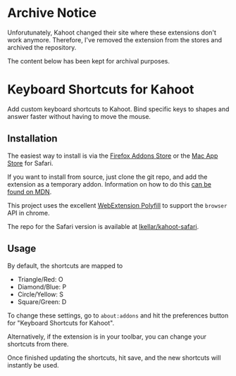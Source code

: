 # Archive Notice
Unforutunately, Kahoot changed their site where these extensions don't work anymore. Therefore, I've removed the extension from the stores and archived the repository.

The content below has been kept for archival purposes.

# Keyboard Shortcuts for Kahoot
Add custom keyboard shortcuts to Kahoot. Bind specific keys to shapes and answer faster without having to move the mouse.

## Installation

The easiest way to install is via the [Firefox Addons Store](https://addons.mozilla.org/en-US/firefox/addon/kahoot-keyboard-shortcuts/) or the [Mac App Store](https://apps.apple.com/us/app/id1534465095) for Safari.

If you want to install from source, just clone the git repo, and add the extension as a temporary addon. Information on how to do this [can be found on MDN](https://developer.mozilla.org/en-US/docs/Mozilla/Add-ons/WebExtensions/Temporary_Installation_in_Firefox).

This project uses the excellent [WebExtension Polyfill](https://github.com/mozilla/webextension-polyfill/) to support the `browser` API in chrome.

The repo for the Safari version is available at [lkellar/kahoot-safari](https://github.com/lkellar/kahoot-safari).

## Usage
By default, the shortcuts are mapped to

* Triangle/Red: O
* Diamond/Blue: P
* Circle/Yellow: S
* Square/Green: D

To change these settings, go to `about:addons` and hit the preferences button for "Keyboard Shortcuts for Kahoot".

Alternatively, if the extension is in your toolbar, you can change your shortcuts from there.

Once finished updating the shortcuts, hit save, and the new shortcuts will instantly be used.